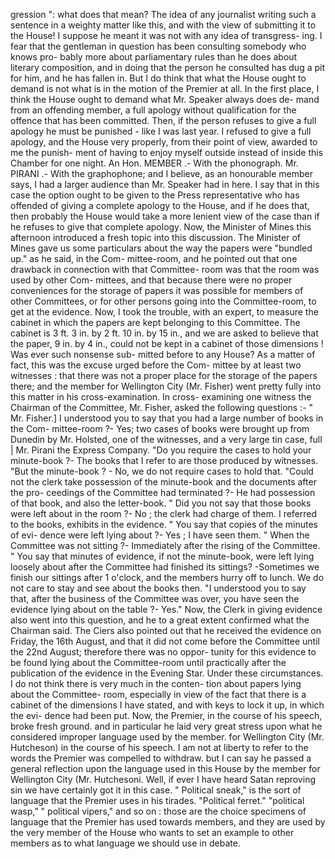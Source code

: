 gression ": what does that mean? The idea of any journalist writing such a sentence in a weighty matter like this, and with the view of submitting it to the House! I suppose he meant it was not with any idea of transgress- ing. I fear that the gentleman in question has been consulting somebody who knows pro- bably more about parliamentary rules than he does about literary composition, and in doing that the person he consulted has dug a pit for him, and he has fallen in. But I do think that what the House ought to demand is not what is in the motion of the Premier at all. In the first place, I think the House ought to demand what Mr. Speaker always does de- mand from an offending member, a full apology without qualification for the offence that has been committed. Then, if the person refuses to give a full apology he must be punished - like I was last year. I refused to give a full apology, and the House very properly, from their point of view, awarded to me the punish- ment of having to enjoy myself outside instead of inside this Chamber for one night. An Hon. MEMBER .- With the phonograph. Mr. PIRANI .- With the graphophone; and I believe, as an honourable member says, I had a larger audience than Mr. Speaker had in here. I say that in this case the option ought to be given to the Press representative who has offended of giving a complete apology to the House, and if he does that, then probably the House would take a more lenient view of the case than if he refuses to give that complete apology. Now, the Minister of Mines this afternoon introduced a fresh topic into this discussion. The Minister of Mines gave us some particulars about the way the papers were "bundled up." as he said, in the Com- mittee-room, and he pointed out that one drawback in connection with that Committee- room was that the room was used by other Com- mittees, and that because there were no proper conveniences for the storage of papers it was possible for members of other Committees, or for other persons going into the Committee-room, to get at the evidence. Now, I took the trouble, with an expert, to measure the cabinet in which the papers are kept belonging to this Committee. The cabinet is 3 ft. 3 in. by 2 ft. 10 in. by 15 in., and we are asked to believe that the paper, 9 in. by 4 in., could not be kept in a cabinet of those dimensions ! Was ever such nonsense sub- mitted before to any House? As a matter of fact, this was the excuse urged before the Com- mittee by at least two witnesses : that there was not a proper place for the storage of the papers there; and the member for Wellington City (Mr. Fisher) went pretty fully into this matter in his cross-examination. In cross- examining one witness the Chairman of the Committee, Mr. Fisher, asked the following questions :- " Mr. Fisher.] I understood you to say that you had a large number of books in the Com- mittee-room ?- Yes; two cases of books were brought up from Dunedin by Mr. Holsted, one of the witnesses, and a very large tin case, full | Mr. Pirani the Express Company. "Do you require the cases to hold your minute-book ?- The books that I refer to are those produced by witnesses. "But the minute-book ? - No, we do not require cases to hold that. "Could not the clerk take possession of the minute-book and the documents after the pro- ceedings of the Committee had terminated ?- He had possession of that book, and also the letter-book. " Did you not say that those books were left about in the room ?- No ; the clerk had charge of them. I referred to the books, exhibits in the evidence. " You say that copies of the minutes of evi- dence were left lying about ?- Yes ; I have seen them. " When the Committee was not sitting ?- Immediately after the rising of the Committee. " You say that minutes of evidence, if not the minute-book, were left lying loosely about after the Committee had finished its sittings? -Sometimes we finish our sittings after 1 o'clock, and the members hurry off to lunch. We do not care to stay and see about the books then. "I understood you to say that, after the business of the Committee was over, you have seen the evidence lying about on the table ?- Yes." Now, the Clerk in giving evidence also went into this question, and he to a great extent confirmed what the Chairman said. The Ciers also pointed out that he received the evidence on Friday, the 16th August, and that it did not come before the Committee until the 22nd August; therefore there was no oppor- tunity for this evidence to be found lying about the Committee-room until practically after the publication of the evidence in the Evening Star. Under these circumstances. I do not think there is very much in the conten- tion about papers lying about the Committee- room, especially in view of the fact that there is a cabinet of the dimensions I have stated, and with keys to lock it up, in which the evi- dence had been put. Now, the Premier, in the course of his speech, broke fresh ground. and in particular he laid very great stress upon what he considered improper language used by the member. for Wellington City (Mr. Hutcheson) in the course of his speech. I am not at liberty to refer to the words the Premier was compelled to withdraw. but I can say he passed a general reflection upon the language used in this House by the member for Wellington City (Mr. Hutchesoni. Well, if ever I have heard Satan reproving sin we have certainly got it in this case. " Political sneak," is the sort of language that the Premier uses in his tirades. "Political ferret." "political wasp," " political vipers," and so on : those are the choice specimens of language that the Premier has used towards members, and they are used by the very member of the House who wants to set an example to other members as to what language we should use in debate. 